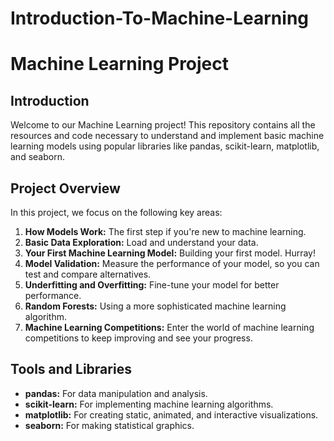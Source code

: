 # Introduction-To-Machine-Learning

# Machine Learning Project

## Introduction
Welcome to our Machine Learning project! This repository contains all the resources and code necessary to understand and implement basic machine learning models using popular libraries like pandas, scikit-learn, matplotlib, and seaborn.

## Project Overview
In this project, we focus on the following key areas:
1. **How Models Work:** The first step if you're new to machine learning.
2. **Basic Data Exploration:** Load and understand your data.
3. **Your First Machine Learning Model:** Building your first model. Hurray!
4. **Model Validation:** Measure the performance of your model, so you can test and compare alternatives.
5. **Underfitting and Overfitting:** Fine-tune your model for better performance.
6. **Random Forests:** Using a more sophisticated machine learning algorithm.
7. **Machine Learning Competitions:** Enter the world of machine learning competitions to keep improving and see your progress.

## Tools and Libraries
- **pandas:** For data manipulation and analysis.
- **scikit-learn:** For implementing machine learning algorithms.
- **matplotlib:** For creating static, animated, and interactive visualizations.
- **seaborn:** For making statistical graphics.


